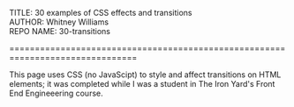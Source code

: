 TITLE: 30 examples of CSS effects and transitions<br>
AUTHOR: Whitney Williams<br>
REPO NAME: 30-transitions<br>

===============================================================================

This page uses CSS (no JavaScipt) to style and affect transitions on HTML
elements; it was completed while I was a student in The Iron Yard's Front End
Engineeering course.
